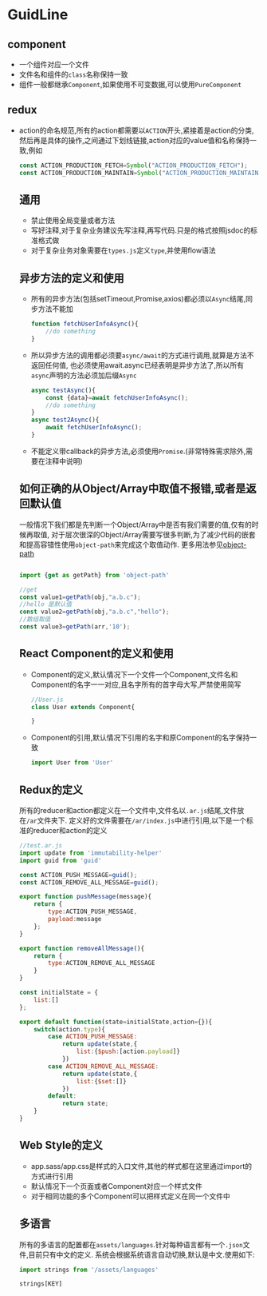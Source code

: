 # GuidLine

## component

- 一个组件对应一个文件
- 文件名和组件的`class`名称保持一致
- 组件一般都继承`Component`,如果使用不可变数据,可以使用`PureComponent`

## redux

- action的命名规范,所有的action都需要以`ACTION`开头,紧接着是action的分类,
  然后再是具体的操作,之间通过下划线链接,action对应的value值和名称保持一致,例如

  ```javascript
  const ACTION_PRODUCTION_FETCH=Symbol("ACTION_PRODUCTION_FETCH");
  const ACTION_PRODUCTION_MAINTAIN=Symbol("ACTION_PRODUCTION_MAINTAIN");
  ```

  ## 通用

  - 禁止使用全局变量或者方法
  - 写好注释,对于复杂业务建议先写注释,再写代码.只是的格式按照jsdoc的标准格式做
  - 对于复杂业务对象需要在`types.js`定义`type`,并使用flow语法

  ## 异步方法的定义和使用

  - 所有的异步方法(包括setTimeout,Promise,axios)都必须以`Async`结尾,同步方法不能加
      ```javascript
      function fetchUserInfoAsync(){
          //do something
      }
      ```

  - 所以异步方法的调用都必须要`async/await`的方式进行调用,就算是方法不返回任何值,
    也必须使用await.async已经表明是异步方法了,所以所有`async`声明的方法必须加后缀`Async`
      ```javascript
      async testAsync(){
          const {data}=await fetchUserInfoAsync();
          //do something
      }
      async test2Async(){
          await fetchUserInfoAsync();
      }
      ```

  - 不能定义带callback的异步方法,必须使用`Promise`.(非常特殊需求除外,需要在注释中说明)

  ## 如何正确的从Object/Array中取值不报错,或者是返回默认值

  一般情况下我们都是先判断一个Object/Array中是否有我们需要的值,仅有的时候再取值,
  对于层次很深的Object/Array需要写很多判断,为了减少代码的嵌套和提高容错性使用`object-path`来完成这个取值动作.
  更多用法参见[object-path](https://github.com/mariocasciaro/object-path)
  ```javascript

  import {get as getPath} from 'object-path'

  //get
  const value1=getPath(obj,"a.b.c");
  //hello 是默认值
  const value2=getPath(obj,"a.b.c","hello");
  //数组取值
  const value3=getPath(arr,'10');

  ```

  ## React Component的定义和使用

  - Component的定义,默认情况下一个文件一个Component,文件名和Component的名字一一对应,且名字所有的首字母大写,严禁使用简写
      ```javascript
      //User.js
      class User extends Component{

      }
      ```

  - Component的引用,默认情况下引用的名字和原Component的名字保持一致
      ```javascript
      import User from 'User'
      ```

  ## Redux的定义

  所有的reducer和action都定义在一个文件中,文件名以`.ar.js`结尾,文件放在`/ar`文件夹下.
  定义好的文件需要在`/ar/index.js`中进行引用,以下是一个标准的reducer和action的定义

  ```javascript
  //test.ar.js
  import update from 'immutability-helper'
  import guid from 'guid'

  const ACTION_PUSH_MESSAGE=guid();
  const ACTION_REMOVE_ALL_MESSAGE=guid();

  export function pushMessage(message){
      return {
          type:ACTION_PUSH_MESSAGE,
          payload:message
      };
  }

  export function removeAllMessage(){
      return {
          type:ACTION_REMOVE_ALL_MESSAGE
      }
  }

  const initialState = {
      list:[]
  };

  export default function(state=initialState,action={}){
      switch(action.type){
          case ACTION_PUSH_MESSAGE:
              return update(state,{
                  list:{$push:[action.payload]}
              })
          case ACTION_REMOVE_ALL_MESSAGE:
              return update(state,{
                  list:{$set:[]}
              })
          default:
              return state;
      }
  }
  ```


  ## Web Style的定义

  - app.sass/app.css是样式的入口文件,其他的样式都在这里通过import的方式进行引用
  - 默认情况下一个页面或者Component对应一个样式文件
  - 对于相同功能的多个Component可以把样式定义在同一个文件中

  ## 多语言

  所有的多语言的配置都在`assets/languages`.针对每种语言都有一个`.json`文件,目前只有中文的定义.
  系统会根据系统语言自动切换,默认是中文.使用如下:

  ```javascript
  import strings from '/assets/languages'

  strings[KEY]

  ```
